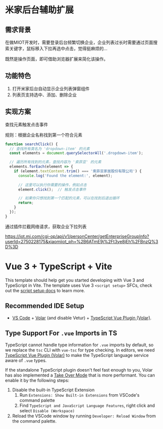 # 米家后台辅助扩展

## 需求背景

在做MIOT开发时，需要登录后台频繁切换企业，企业列表过长时需要通过页面搜索关键字，鼠标移入下拉再选中点击，觉得挺麻烦的...

既然是操作页面，即可借助浏览器扩展来简化该操作。

## 功能特色

1.  打开米家后台自动显示企业列表弹窗组件
2.  列表页支持选中、添加、删除企业

## 实现方案

查找元素触发点击事件

规则：根据企业名称找到第一个符合元素

```js
function searchClick() {
  // 查找所有类名为 'dropdown-item' 的元素
  const elements = document.querySelectorAll('.dropdown-item');

  // 遍历所有找到的元素，查找内容为 '索菲亚' 的元素
  elements.forEach(element => {
    if (element.textContent.trim() === '索菲亚家居股份有限公司') {
      console.log('Found the element:', element);
      
      // 这里可以执行你需要的操作，例如点击
      element.click();  // 触发点击事件

      // 如果你只想找到第一个匹配的元素，可以在找到后退出循环
      return;
    }
  });
}
```

通过插件拦截网络请求，获取企业下拉列表

<https://iot.mi.com/cgi-op/api/v1/personCenter/getEnterpriseGroupInfo?userId=2750228175&xiaomiiot_ph=%2B6ATmE9j%2Ft3ye8jEh%2FBnzQ%3D%3D>


# Vue 3 + TypeScript + Vite

This template should help get you started developing with Vue 3 and TypeScript in Vite. The template uses Vue 3 `<script setup>` SFCs, check out the [script setup docs](https://v3.vuejs.org/api/sfc-script-setup.html#sfc-script-setup) to learn more.

## Recommended IDE Setup

- [VS Code](https://code.visualstudio.com/) + [Volar](https://marketplace.visualstudio.com/items?itemName=Vue.volar) (and disable Vetur) + [TypeScript Vue Plugin (Volar)](https://marketplace.visualstudio.com/items?itemName=Vue.vscode-typescript-vue-plugin).

## Type Support For `.vue` Imports in TS

TypeScript cannot handle type information for `.vue` imports by default, so we replace the `tsc` CLI with `vue-tsc` for type checking. In editors, we need [TypeScript Vue Plugin (Volar)](https://marketplace.visualstudio.com/items?itemName=Vue.vscode-typescript-vue-plugin) to make the TypeScript language service aware of `.vue` types.

If the standalone TypeScript plugin doesn't feel fast enough to you, Volar has also implemented a [Take Over Mode](https://github.com/johnsoncodehk/volar/discussions/471#discussioncomment-1361669) that is more performant. You can enable it by the following steps:

1. Disable the built-in TypeScript Extension
   1. Run `Extensions: Show Built-in Extensions` from VSCode's command palette
   2. Find `TypeScript and JavaScript Language Features`, right click and select `Disable (Workspace)`
2. Reload the VSCode window by running `Developer: Reload Window` from the command palette.
